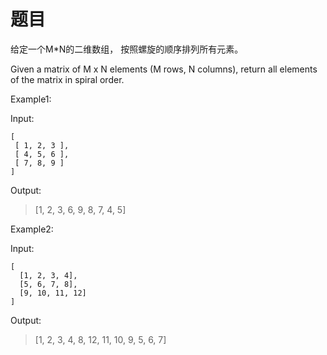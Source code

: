 
# 题目
给定一个M*N的二维数组， 按照螺旋的顺序排列所有元素。


Given a matrix of M x N elements (M rows, N columns), return all elements of the matrix in spiral order.

Example1:

Input:
```
[
 [ 1, 2, 3 ],
 [ 4, 5, 6 ],
 [ 7, 8, 9 ]
]
```

Output:  
> [1, 2, 3, 6, 9, 8, 7, 4, 5]


Example2:

Input:
```
[
  [1, 2, 3, 4],
  [5, 6, 7, 8],
  [9, 10, 11, 12]
]
```

Output:  
> [1, 2, 3, 4, 8, 12, 11, 10, 9, 5, 6, 7]

